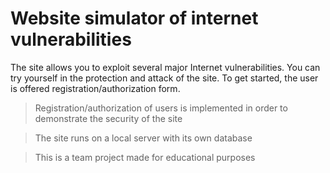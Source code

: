Website simulator of internet vulnerabilities
===
The site allows you to exploit several major Internet vulnerabilities. You can try yourself 
in the protection and attack of the site.
To get started, the user is offered registration/authorization form.

> Registration/authorization of users is implemented in order
to demonstrate the security of the site

> The site runs on a local server with its own database

> This is a team project made for educational purposes
